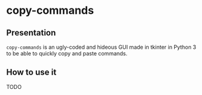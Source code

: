 # copy-commands

## Presentation
`copy-commands` is an ugly-coded and hideous GUI made in tkinter in Python 3 to be able to quickly copy and paste commands.

## How to use it
TODO